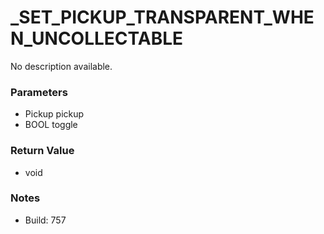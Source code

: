 # _SET_PICKUP_TRANSPARENT_WHEN_UNCOLLECTABLE

No description available.

### Parameters
* Pickup pickup
* BOOL toggle

### Return Value
* void

### Notes
* Build: 757

